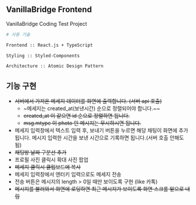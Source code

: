 ## VanillaBridge Frontend

VanillaBridge Coding Test Project

```bash
# 사용 기술

Frontend :: React.js + TypeScript

Styling :: Styled-Components

Architecture :: Atomic Design Pattern
```

## 기능 구현

- ~~서버에서 가져온 메세지 데이터를 화면에 출력합니다. (서버 api 호출)~~
  - ~메세지는 created_at(보낸시간) 순으로 정렬되어야 합니다.~~
  - ~~created_at 이 같으면 id 순으로 정렬하면 됩니다.~~
  - ~~msg.mtype 이 photo 인 메시지는 무시하시면 됩니다.~~
- 메세지 입력창에서 텍스트 입력 후, 보내기 버튼을 누르면 해당 채팅이 화면에 추가됩니다. 메시지 입력한 시간을 보낸 시간으로 기록하면 됩니다.(서버 호출 안해도 됨)
- ~~채팅방 날짜 구분선 추가~~
- 프로필 사진 클릭시 확대 사진 팝업
- ~~메세지 클릭시 클립보드에 복사~~
- 메세지 입력창에서 엔터키 입력으로도 메세지 전송
- 전송 버튼은 메시지의 length > 0일 때만 보이도록 구현 (like 카톡)
- ~~메시지를 불러와서 화면에 로딩하면 최근 메시지가 보이도록 화면 스크롤 밑으로 내림~~
